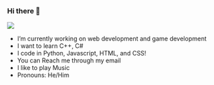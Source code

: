 ### Hi there 👋
![](https://komarev.com/ghpvc/?username=Anto194&style=flat-square)
- I’m currently working on web development and game development
- I want to learn C++, C#
- I code in Python, Javascript, HTML, and CSS!
- You can Reach me through my email
- I like to play Music
- Pronouns: He/Him
